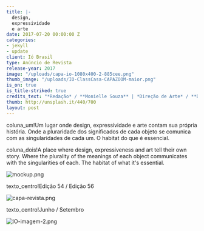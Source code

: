 ```yaml
---
title: |-
  design,
  expressividade
  e arte
date: 2017-07-20 00:00:00 Z
categories:
- jekyll
- update
client: Ió Brasil
type: Anúncio de Revista
release-year: 2017
image: "/uploads/capa-io-1080x400-2-885cee.png"
thumb_image: "/uploads/IO-ClassCasa-CAPAZOOM-maior.png"
is_on: true
is_title-striked: true
credits_text: "*Redação* / **Monielle Souza** | *Direção de Arte* / **Duda Nev**"
thumb: http://unsplash.it/440/700
layout: post
---
```


coluna_um!Um lugar onde design, expressividade e arte contam sua própria história. Onde a pluraridade dos significados de cada objeto se comunica com as singularidades de cada um. O habitat do que é essencial.

coluna_dois!A place where design, expressiveness and art tell their own story. Where the plurality of the meanings of each object communicates with the singularities of each. The habitat of what
it's essential.

![mockup.png](/uploads/mockup.png)

texto_centro!Edição 54 / Edição 56

![capa-revista.png](/uploads/capa-revista.png)

texto_centro!Junho / Setembro

![IO-imagem-2.png](/uploads/IO-imagem-2.png)